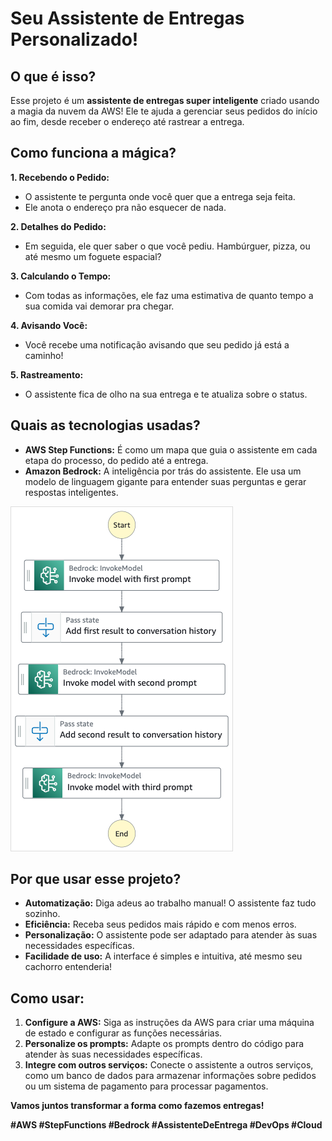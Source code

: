 # **Seu Assistente de Entregas Personalizado!**

## **O que é isso?**

Esse projeto é um **assistente de entregas super inteligente** criado usando a magia da nuvem da AWS!  Ele te ajuda a gerenciar seus pedidos do início ao fim, desde receber o endereço até rastrear a entrega.

## **Como funciona a mágica?**

**1. Recebendo o Pedido:**
   * O assistente te pergunta onde você quer que a entrega seja feita.
   * Ele anota o endereço pra não esquecer de nada.

**2. Detalhes do Pedido:**
   * Em seguida, ele quer saber o que você pediu. Hambúrguer, pizza, ou até mesmo um foguete espacial?  

**3. Calculando o Tempo:**
   * Com todas as informações, ele faz uma estimativa de quanto tempo a sua comida vai demorar pra chegar.

**4. Avisando Você:**
   * Você recebe uma notificação avisando que seu pedido já está a caminho!

**5. Rastreamento:**
   * O assistente fica de olho na sua entrega e te atualiza sobre o status.

## **Quais as tecnologias usadas?**

* **AWS Step Functions:** É como um mapa que guia o assistente em cada etapa do processo, do pedido até a entrega.
* **Amazon Bedrock:** A inteligência por trás do assistente. Ele usa um modelo de linguagem gigante para entender suas perguntas e gerar respostas inteligentes.

<img src="/imagem/sample-bedrock-prompt-chaining.png">

## **Por que usar esse projeto?**

* **Automatização:** Diga adeus ao trabalho manual! O assistente faz tudo sozinho.
* **Eficiência:** Receba seus pedidos mais rápido e com menos erros.
* **Personalização:** O assistente pode ser adaptado para atender às suas necessidades específicas.
* **Facilidade de uso:** A interface é simples e intuitiva, até mesmo seu cachorro entenderia! 

## **Como usar:**

1. **Configure a AWS:** Siga as instruções da AWS para criar uma máquina de estado e configurar as funções necessárias.
2. **Personalize os prompts:** Adapte os prompts dentro do código para atender às suas necessidades específicas.
3. **Integre com outros serviços:** Conecte o assistente a outros serviços, como um banco de dados para armazenar informações sobre pedidos ou um sistema de pagamento para processar pagamentos.

**Vamos juntos transformar a forma como fazemos entregas!** 

**#AWS #StepFunctions #Bedrock #AssistenteDeEntrega #DevOps #Cloud**
